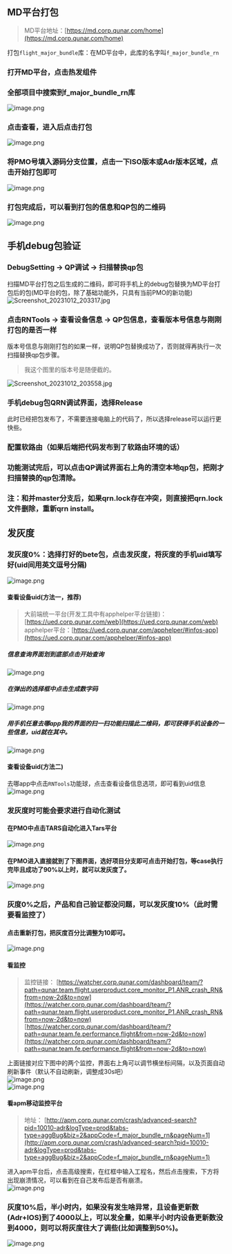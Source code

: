 ## MD平台打包
> MD平台地址：[https://md.corp.qunar.com/home](https://md.corp.qunar.com/home)

打包`flight_major_bundle`库：在MD平台中，此库的名字叫`f_major_bundle_rn`
### 打开MD平台，点击热发组件
### 全部项目中搜索到f_major_bundle_rn库
![image.png](../../images/f2caf3c9f754fd569d1d8fa7378d4211.png)
### 点击查看，进入后点击打包
![image.png](../../images/297bcf554e14e46a168f68a80266ec64.png)
### 将PMO号填入源码分支位置，点击一下ISO版本或Adr版本区域，点击开始打包即可
![image.png](../../images/a15634c89225ec07e0a8e726b4f3c55f.png)
### 打包完成后，可以看到打包的信息和QP包的二维码
![image.png](../../images/51ad63823a9f80162aa2af2b5d3da2c5.png)

## 手机debug包验证
### DebugSetting -> QP调试 -> 扫描替换qp包
扫描MD平台打包之后生成的二维码，即可将手机上的debug包替换为MD平台打包后的包(MD平台的包，除了基础功能外，只具有当前PMO的新功能)<br />![Screenshot_20231012_203317.jpg](../../images/7c1556126de79e56176b6a2137a45af9.jpeg)
### 点击RNTools -> 查看设备信息 -> QP包信息，查看版本号信息与刚刚打包的是否一样
版本号信息与刚刚打包的如果一样，说明QP包替换成功了，否则就得再执行一次扫描替换qp包步骤。
> 我这个图里的版本号是随便截的。

![Screenshot_20231012_203558.jpg](../../images/4fe66851d17002ec3d0bac699050a06f.jpeg)
### 手机debug包QRN调试界面，选择Release
此时已经把包发布了，不需要连接电脑上的代码了，所以选择release可以运行更快些。
### 配置软路由（如果后端把代码发布到了软路由环境的话）
### 功能测试完后，可以点击QP调试界面右上角的清空本地qp包，把刚才扫描替换的qp包清除。
### 注：和并master分支后，如果qrn.lock存在冲突，则直接把qrn.lock文件删除，重新qrn install。
## 发灰度
### 发灰度0%：选择打好的bete包，点击发灰度，将灰度的手机uid填写好(uid间用英文逗号分隔)
![image.png](../../images/6ae1e9a22d2cd5d9d03cec6abf4132d6.png)
#### 查看设备uid(方法一，推荐)
> 大前端统一平台(开发工具中有apphelper平台链接)：[https://ued.corp.qunar.com/web](https://ued.corp.qunar.com/web)
> apphelper平台：[https://ued.corp.qunar.com/apphelper/#infos-app](https://ued.corp.qunar.com/apphelper/#infos-app)

##### 信息查询界面划到底部点击开始查询
![image.png](../../images/a371432c8a28b761b218586bfe808152.png)
##### 在弹出的选择框中点击生成数字码
![image.png](../../images/f5e0bdf1624c3e8ad2bf6d6135ad872a.png)
##### 用手机任意去哪app我的界面的扫一扫功能扫描此二维码，即可获得手机设备的一些信息，uid就在其中。
![image.png](../../images/3b9168cf6e52f3c3232f71ab788bc6c0.png)
#### 查看设备uid(方法二)
去哪app中点击`RNTools`功能球，点击查看设备信息选项，即可看到uid信息<br />![image.png](../../images/3cb954848eaa3bf0375f7e7fd07a5c61.png)
### 发灰度时可能会要求进行自动化测试
#### 在PMO中点击TARS自动化进入Tars平台
![image.png](../../images/bbd8406f9e2a3da698c894c734064b5c.png)
#### 在PMO进入直接就到了下图界面，选好项目分支即可点击开始打包，等case执行完毕且成功了90%以上时，就可以发灰度了。
![image.png](../../images/7881e935bf2057822e9eff4ef44b33ca.png)

### 灰度0%之后，产品和自己验证都没问题，可以发灰度10%（此时需要看监控了）
#### 点击重新打包，把灰度百分比调整为10即可。
![image.png](../../images/a94858b88efc4f386a45782232bac804.png)
#### 看监控
> 监控链接：
> [https://watcher.corp.qunar.com/dashboard/team/?path=qunar.team.flight.userproduct.core_monitor_P1.ANR_crash_RN&from=now-2d&to=now](https://watcher.corp.qunar.com/dashboard/team/?path=qunar.team.flight.userproduct.core_monitor_P1.ANR_crash_RN&from=now-2d&to=now)
> [https://watcher.corp.qunar.com/dashboard/team/?path=qunar.team.fe.performance.flight&from=now-2d&to=now](https://watcher.corp.qunar.com/dashboard/team/?path=qunar.team.fe.performance.flight&from=now-2d&to=now)

上面链接对应下图中的两个监控，界面右上角可以调节横坐标间隔，以及页面自动刷新事件（默认不自动刷新，调整成30s吧）<br />![image.png](../../images/c8570513050489f577d93ae985a6f1c7.png)<br />![image.png](../../images/d37a2c5b421f899c64b71384c40b73ad.png)
#### 看apm移动监控平台
> 地址：
> [http://apm.corp.qunar.com/crash/advanced-search?pid=10010-adr&logType=prod&tabs-type=aggBug&biz=2&appCode=f_major_bundle_rn&pageNum=1](http://apm.corp.qunar.com/crash/advanced-search?pid=10010-adr&logType=prod&tabs-type=aggBug&biz=2&appCode=f_major_bundle_rn&pageNum=1)

进入apm平台后，点击高级搜索，在红框中输入工程名，然后点击搜索，下方将出现崩溃情况，可以看到在自己发布后是否有崩溃。<br />![image.png](../../images/82487bd9c06194b17303805906b9ab7d.png)

### 灰度10%后，半小时内，如果没有发生啥异常，且设备更新数(Adr+IOS)到了4000以上，可以发全量，如果半小时内设备更新数没到4000，则可以将灰度往大了调些(比如调整到50%)。
![image.png](../../images/4d48d3c6dca1c3dfad37bac67b3da558.png)
